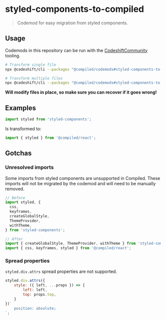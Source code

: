 # styled-components-to-compiled

> Codemod for easy migration from styled components.

## Usage

Codemods in this repository can be run with the [CodeshiftCommunity](https://www.codeshiftcommunity.com/docs/) tooling.

```bash
# Transform single file
npx @codeshift/cli --packages "@compiled/codemods#styled-components-to-compiled" /Project/path/to/file

# Transform multiple files
npx @codeshift/cli --packages "@compiled/codemods#styled-components-to-compiled" /Project/**/*.tsx
```

**Will modify files in place, so make sure you can recover if it goes wrong!**

## Examples

```javascript
import styled from 'styled-components';
```

Is transformed to:

```javascript
import { styled } from '@compiled/react';
```

## Gotchas

### Unresolved imports

Some imports from styled components are unsupported in Compiled. These imports will not be migrated by the codemod and will need to be manually removed.

```javascript
// Before
import styled, {
  css,
  keyframes,
  createGlobalStyle,
  ThemeProvider,
  withTheme,
} from 'styled-components';

// After
import { createGlobalStyle, ThemeProvider, withTheme } from 'styled-components';
import { css, keyframes, styled } from '@compiled/react';
```

### Spread properties

`styled.div.attrs` spread properties are not supported.

```javascript
styled.div.attrs({
    style: ({ left, ...props }) => {
        left: left,
        top: props.top,
    }
})`
    position: absolute;
`;
```
